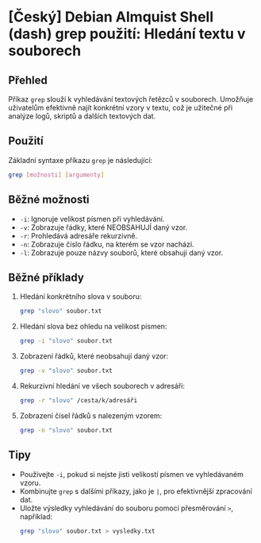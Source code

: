 # [Český] Debian Almquist Shell (dash) grep použití: Hledání textu v souborech

## Přehled
Příkaz `grep` slouží k vyhledávání textových řetězců v souborech. Umožňuje uživatelům efektivně najít konkrétní vzory v textu, což je užitečné při analýze logů, skriptů a dalších textových dat.

## Použití
Základní syntaxe příkazu `grep` je následující:

```bash
grep [možnosti] [argumenty]
```

## Běžné možnosti
- `-i`: Ignoruje velikost písmen při vyhledávání.
- `-v`: Zobrazuje řádky, které NEOBSAHUJÍ daný vzor.
- `-r`: Prohledává adresáře rekurzivně.
- `-n`: Zobrazuje číslo řádku, na kterém se vzor nachází.
- `-l`: Zobrazuje pouze názvy souborů, které obsahují daný vzor.

## Běžné příklady
1. Hledání konkrétního slova v souboru:
    ```bash
    grep "slovo" soubor.txt
    ```

2. Hledání slova bez ohledu na velikost písmen:
    ```bash
    grep -i "slovo" soubor.txt
    ```

3. Zobrazení řádků, které neobsahují daný vzor:
    ```bash
    grep -v "slovo" soubor.txt
    ```

4. Rekurzivní hledání ve všech souborech v adresáři:
    ```bash
    grep -r "slovo" /cesta/k/adresáři
    ```

5. Zobrazení čísel řádků s nalezeným vzorem:
    ```bash
    grep -n "slovo" soubor.txt
    ```

## Tipy
- Používejte `-i`, pokud si nejste jisti velikostí písmen ve vyhledávaném vzoru.
- Kombinujte `grep` s dalšími příkazy, jako je `|`, pro efektivnější zpracování dat.
- Uložte výsledky vyhledávání do souboru pomocí přesměrování `>`, například:
    ```bash
    grep "slovo" soubor.txt > vysledky.txt
    ```